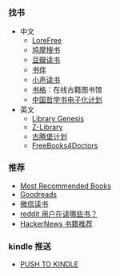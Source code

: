### 找书

- 中文
  - [LoreFree](https://ebook2.lorefree.com/)
  - [鸠摩搜书](https://www.jiumodiary.com/)
  - [豆瓣读书](https://book.douban.com)
  - [书伴](https://bookfere.com/)
  - [小声读书](https://t.me/weekly_books)
  - [书格](https://new.shuge.org/)：在线古籍图书馆
  - [中国哲学书电子化计划](https://ctext.org/zh)
- 英文
  - [Library Genesis](http://libgen.rs)
  - [Z-Library](https://zh.z-lib.org/)
  - [古腾堡计划](http://www.gutenberg.org)
  - [FreeBooks4Doctors](http://freebooks4doctors.com/)

### 推荐

- [Most Recommended Books](https://mostrecommendedbooks.com/)
- [Goodreads](goodreads.com)
- [微信读书](https://weread.qq.com/)
- [reddit 用户在读哪些书？](https://www.redditreads.com/)
- [HackerNews 书籍推荐](https://hacker-recommended-books.vercel.app/category/0/all-time/page/0/0)

### kindle 推送

- [PUSH TO KINDLE](https://tokindle.top/)
